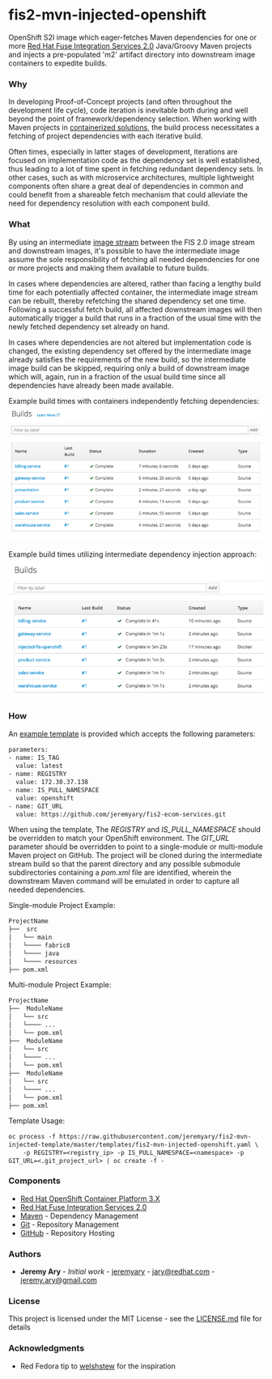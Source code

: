 # fis2-mvn-injected-openshift

OpenShift S2I image which eager-fetches Maven dependencies for one or more [Red Hat Fuse Integration Services 2.0](https://access.redhat.com/documentation/en-us/red_hat_jboss_middleware_for_openshift/3/html/red_hat_jboss_fuse_integration_services_2.0_for_openshift/) Java/Groovy Maven projects and injects a pre-populated 'm2' artifact directory into downstream image containers to expedite builds.

### Why

In developing Proof-of-Concept projects (and often throughout the development life cycle), code iteration is inevitable both during and well beyond the point of framework/dependency selection. When working with Maven projects in [containerized solutions](https://docs.openshift.com/container-platform/3.5/architecture/core_concepts/containers_and_images.html), the build process necessitates a fetching of project dependencies with each iterative build.

Often times, especially in latter stages of development, iterations are focused on implementation code as the dependency set is well established, thus leading to a lot of time spent in fetching redundant dependency sets. In other cases, such as with microservice architectures, multiple lightweight components often share a great deal of dependencies in common and could benefit from a shareable fetch mechanism that could alleviate the need for dependency resolution with each component build.

### What

By using an intermediate [image stream](https://docs.openshift.com/container-platform/3.5/architecture/core_concepts/builds_and_image_streams.html) between the FIS 2.0 image stream and downstream images, it's possible to have the intermediate image assume the sole responsibility of fetching all needed dependencies for one or more projects and making them available to future builds.

In cases where dependencies are altered, rather than facing a lengthy build time for each potentially affected container, the intermediate image stream can be rebuilt, thereby refetching the shared dependency set one time. Following a successful fetch build, all affected downstream images will then automatically trigger a build that runs in a fraction of the usual time with the newly fetched dependency set already on hand.

In cases where dependencies are not altered but implementation code is changed, the existing dependency set offered by the intermediate image already satisfies the requirements of the new build, so the intermediate image build can be skipped, requiring only a build of downstream image which will, again, run in a fraction of the usual build time since all dependencies have already been made available.

Example build times with containers independently fetching dependencies:
![Independent Build Times](images/independent_build_times.png)

Example build times utilizing intermediate dependency injection approach:
![Injected Build Times](images/injected_build_times.png)

### How

An [example template](templates/fis2-mvn-injected-openshift.yaml) is provided which accepts the following parameters:

```
parameters:
- name: IS_TAG
  value: latest
- name: REGISTRY
  value: 172.30.37.138
- name: IS_PULL_NAMESPACE
  value: openshift
- name: GIT_URL
  value: https://github.com/jeremyary/fis2-ecom-services.git
```

When using the template, The *REGISTRY* and *IS_PULL_NAMESPACE* should be overridden to match your OpenShift environment. The *GIT_URL* parameter should be overridden to point to a single-module or multi-module Maven project on GitHub. The project will be cloned during the intermediate stream build so that the parent directory and any possible submodule subdirectories containing a *pom.xml* file are identified, wherein the downstream Maven command will be emulated in order to capture all needed dependencies.

Single-module Project Example:
```
ProjectName
├──  src
│   └── main
│   └──── fabric8
│   └──── java
│   └──── resources
├── pom.xml
```

Multi-module Project Example:
```
ProjectName
├──  ModuleName
│   └── src
│   └──── ...
│   └── pom.xml
├──  ModuleName
│   └── src
│   └──── ...
│   └── pom.xml
├──  ModuleName
│   └── src
│   └──── ...
│   └── pom.xml
├── pom.xml
```

Template Usage:
```
oc process -f https://raw.githubusercontent.com/jeremyary/fis2-mvn-injected-template/master/templates/fis2-mvn-injected-openshift.yaml \
    -p REGISTRY=<registry_ip> -p IS_PULL_NAMESPACE=<namespace> -p GIT_URL=<.git_project_url> | oc create -f -
```

### Components

* [Red Hat OpenShift Container Platform 3.X](https://docs.openshift.com/container-platform/3.5/welcome/index.html)
* [Red Hat Fuse Integration Services 2.0](https://access.redhat.com/documentation/en-us/red_hat_jboss_middleware_for_openshift/3/html/red_hat_jboss_fuse_integration_services_2.0_for_openshift/)
* [Maven](https://maven.apache.org/) - Dependency Management
* [Git](https://git-scm.com/) - Repository Management
* [GitHub](https://github.com/) - Repository Hosting

### Authors

* **Jeremy Ary** - *Initial work* - [jeremyary](https://github.com/jeremyary) - jary@redhat.com - jeremy.ary@gmail.com

### License

This project is licensed under the MIT License - see the [LICENSE.md](LICENSE.md) file for details

### Acknowledgments

* Red Fedora tip to [welshstew](https://github.com/welshstew/fis-groovy-openshift) for the inspiration
